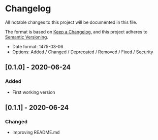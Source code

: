 # Changelog
All notable changes to this project will be documented in this file.

The format is based on [Keep a Changelog](https://keepachangelog.com/en/1.0.0/),
and this project adheres to [Semantic Versioning](https://semver.org/spec/v2.0.0.html).

- Date format: 1475-03-06
- Options: Added / Changed / Deprecated / Removed / Fixed / Security

## [0.1.0] - 2020-06-24
### Added
- First working version

## [0.1.1] - 2020-06-24
### Changed
- Improving README.md
